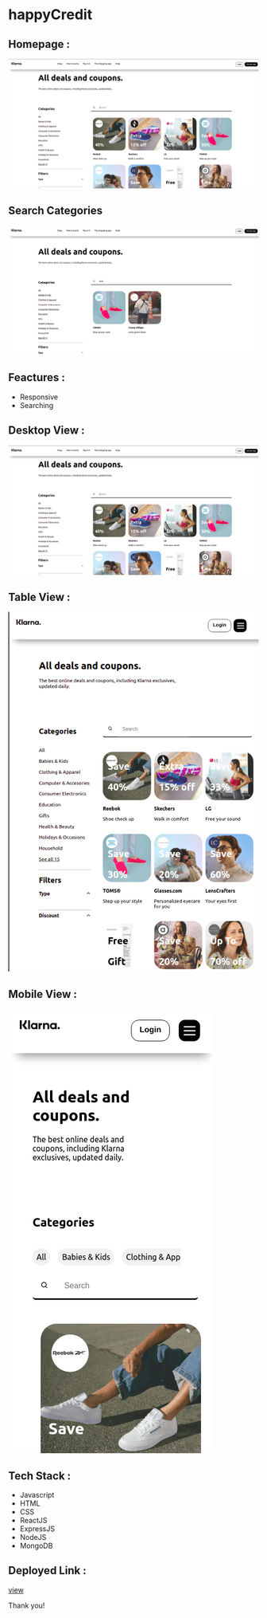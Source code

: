 # happyCredit

## Homepage :
![](https://raw.githubusercontent.com/raman-boddula/happyCredit/master/Homepage.png)

## Search Categories
![](https://raw.githubusercontent.com/raman-boddula/happyCredit/master/Klarna-Search.png)

## Feactures :

- Responsive 
- Searching 

## Desktop View :
![](https://raw.githubusercontent.com/raman-boddula/happyCredit/master/Homepage.png)

## Table View :
![](https://raw.githubusercontent.com/raman-boddula/happyCredit/master/Klarna_Tablet_View.png)

## Mobile View :
![](https://raw.githubusercontent.com/raman-boddula/happyCredit/master/Klarna_Mobile_View.png)

## Tech Stack :

- Javascript
- HTML 
- CSS
- ReactJS
- ExpressJS
- NodeJS
- MongoDB

## Deployed Link :
[view](https://klarna-raman-boddula.vercel.app/)

Thank you!
